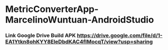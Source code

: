 # MetricConverterApp-MarcelinoWuntuan-AndroidStudio

### Link Google Drive Build APK https://drive.google.com/file/d/1-EA1Ytkn8ohKYY8EleDbdKAC4flMocqT/view?usp=sharing
